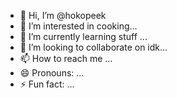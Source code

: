 - 👋 Hi, I’m @hokopeek
- 👀 I’m interested in cooking...
- 🌱 I’m currently learning stuff ...
- 💞️ I’m looking to collaborate on idk...
- 📫 How to reach me ...
- 😄 Pronouns: ...
- ⚡ Fun fact: ...

<!---
hokopeek/hokopeek is a ✨ special ✨ repository because its `README.md` (this file) appears on your GitHub profile.
You can click the Preview link to take a look at your changes.
--->
